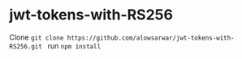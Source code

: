 # jwt-tokens-with-RS256

Clone ``git clone https://github.com/alowsarwar/jwt-tokens-with-RS256.git ``
run ``npm install``
